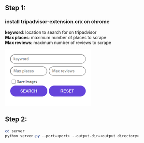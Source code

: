 ## Step 1: 
### install tripadvisor-extension.crx on chrome

<b>keyword</b>: location to search for on tripadvisor <br />
<b>Max places</b>: maximum number of places to scrape <br />
<b>Max reviews</b>: maximum number of reviews to scrape

 ![demo](demo.png)

## Step 2:
```powershell
cd server
python server.py --port=<port> --output-dir=<output directory>
```